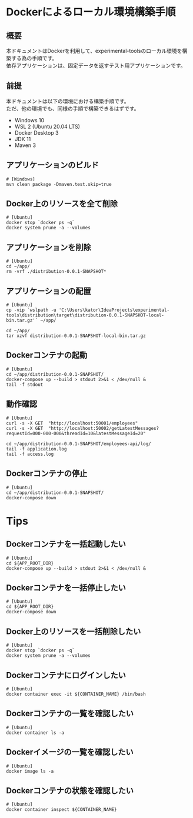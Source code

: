 # Dockerによるローカル環境構築手順

## 概要

本ドキュメントはDockerを利用して、experimental-toolsのローカル環境を構築する為の手順です。  
依存アプリケーションは、固定データを返すテスト用アプリケーションです。

## 前提

本ドキュメントは以下の環境における構築手順です。  
ただ、他の環境でも、同様の手順で構築できるはずです。

* Windows 10
* WSL 2 (Ubuntu 20.04 LTS)
* Docker Desktop 3
* JDK 11
* Maven 3

## アプリケーションのビルド

```shell
# [Windows]
mvn clean package -Dmaven.test.skip=true
```

## Docker上のリソースを全て削除

```shell
# [Ubuntu]
docker stop `docker ps -q`
docker system prune -a --volumes
```

## アプリケーションを削除

```shell
# [Ubuntu]
cd ~/app/
rm -vrf ./distribution-0.0.1-SNAPSHOT*
```

## アプリケーションの配置

```shell
# [Ubuntu]
cp -vip `wslpath -u 'C:\Users\kator\IdeaProjects\experimental-tools\distribution\target\distribution-0.0.1-SNAPSHOT-local-bin.tar.gz'` ~/app/

cd ~/app/
tar xzvf distribution-0.0.1-SNAPSHOT-local-bin.tar.gz
```

## Dockerコンテナの起動

```shell script
# [Ubuntu]
cd ~/app/distribution-0.0.1-SNAPSHOT/
docker-compose up --build > stdout 2>&1 < /dev/null &
tail -f stdout
```

## 動作確認

```shell
# [Ubuntu]
curl -s -X GET  "http://localhost:50001/employees"
curl -s -X GET  "http://localhost:50002/getLatestMessages?requestId=000-000-000&threadId=10&latestMessageId=20"

cd ~/app/distribution-0.0.1-SNAPSHOT/employees-api/log/
tail -f application.log
tail -f access.log
```

## Dockerコンテナの停止

```shell
# [Ubuntu]
cd ~/app/distribution-0.0.1-SNAPSHOT/
docker-compose down
```

# Tips

## Dockerコンテナを一括起動したい

```shell
# [Ubuntu]
cd ${APP_ROOT_DIR}
docker-compose up --build > stdout 2>&1 < /dev/null &
```

## Dockerコンテナを一括停止したい

```shell
# [Ubuntu]
cd ${APP_ROOT_DIR}
docker-compose down
```

## Docker上のリソースを一括削除したい

```shell
# [Ubuntu]
docker stop `docker ps -q`
docker system prune -a --volumes
```

## Dockerコンテナにログインしたい

```shell
# [Ubuntu]
docker container exec -it ${CONTAINER_NAME} /bin/bash
```

## Dockerコンテナの一覧を確認したい

```shell
# [Ubuntu]
docker container ls -a
```

## Dockerイメージの一覧を確認したい

```shell
# [Ubuntu]
docker image ls -a
```

## Dockerコンテナの状態を確認したい

```shell
# [Ubuntu]
docker container inspect ${CONTAINER_NAME}
```
